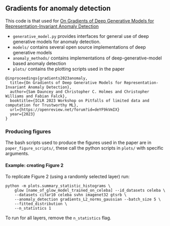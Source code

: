 ## Gradients for anomaly detection

This code is that used for 
[On Gradients of Deep Generative Models for Representation-Invariant Anomaly Detection](https://openreview.net/forum?id=deYF9kVmIX)

- `generative_model.py` provides interfaces for general use of deep generative models for anomaly detection.
- `models/` contains several open source implementations of deep generative models
- `anomaly_methods/` contains implementations of deep-generative-model based anomaly detection
- `plots/` contains the plotting scripts used in the paper

```
@inproceedings{gradients2023anomaly,
  title={On Gradients of Deep Generative Models for Representation-Invariant Anomaly Detection},
  author={Sam Dauncey and Christopher C. Holmes and Christopher Williams and Fabian Falck},
  booktitle={ICLR 2023 Workshop on Pitfalls of limited data and computation for Trustworthy ML},
  url={https://openreview.net/forum?id=deYF9kVmIX}
  year={2023}
}
```

### Producing figures

The bash scripts used to produce the figures used in the paper are in `paper_figure_scripts/`, these call the python 
scripts in `plots/` with specific arguments.

#### Example: creating Figure 2

To replicate Figure 2 (using a randomly selected layer) run:

```angular2html
python -m plots.summary_statistic_histograms \ 
    glow [name_of_glow_model_trained_on_celeba] --id_datasets celeba \
    --datasets cifar10 celeba svhn imagenet32 gtsrb \
    --anomaly_detection gradients_L2_norms_gaussian --batch_size 5 \
    --fitted_distribution \
    --n_statistics 1
```

To run for all layers, remove the `n_statistics` flag.